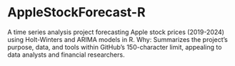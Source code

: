 # AppleStockForecast-R
A time series analysis project forecasting Apple stock prices (2019-2024) using Holt-Winters and ARIMA models in R.  Why: Summarizes the project’s purpose, data, and tools within GitHub’s 150-character limit, appealing to data analysts and financial researchers.
